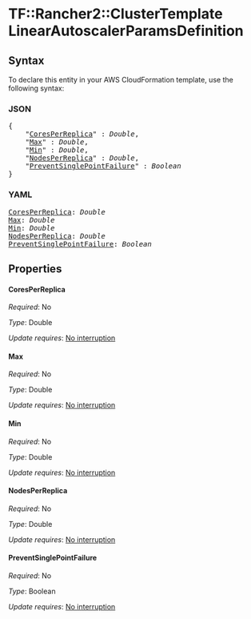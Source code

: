 # TF::Rancher2::ClusterTemplate LinearAutoscalerParamsDefinition

## Syntax

To declare this entity in your AWS CloudFormation template, use the following syntax:

### JSON

<pre>
{
    "<a href="#coresperreplica" title="CoresPerReplica">CoresPerReplica</a>" : <i>Double</i>,
    "<a href="#max" title="Max">Max</a>" : <i>Double</i>,
    "<a href="#min" title="Min">Min</a>" : <i>Double</i>,
    "<a href="#nodesperreplica" title="NodesPerReplica">NodesPerReplica</a>" : <i>Double</i>,
    "<a href="#preventsinglepointfailure" title="PreventSinglePointFailure">PreventSinglePointFailure</a>" : <i>Boolean</i>
}
</pre>

### YAML

<pre>
<a href="#coresperreplica" title="CoresPerReplica">CoresPerReplica</a>: <i>Double</i>
<a href="#max" title="Max">Max</a>: <i>Double</i>
<a href="#min" title="Min">Min</a>: <i>Double</i>
<a href="#nodesperreplica" title="NodesPerReplica">NodesPerReplica</a>: <i>Double</i>
<a href="#preventsinglepointfailure" title="PreventSinglePointFailure">PreventSinglePointFailure</a>: <i>Boolean</i>
</pre>

## Properties

#### CoresPerReplica

_Required_: No

_Type_: Double

_Update requires_: [No interruption](https://docs.aws.amazon.com/AWSCloudFormation/latest/UserGuide/using-cfn-updating-stacks-update-behaviors.html#update-no-interrupt)

#### Max

_Required_: No

_Type_: Double

_Update requires_: [No interruption](https://docs.aws.amazon.com/AWSCloudFormation/latest/UserGuide/using-cfn-updating-stacks-update-behaviors.html#update-no-interrupt)

#### Min

_Required_: No

_Type_: Double

_Update requires_: [No interruption](https://docs.aws.amazon.com/AWSCloudFormation/latest/UserGuide/using-cfn-updating-stacks-update-behaviors.html#update-no-interrupt)

#### NodesPerReplica

_Required_: No

_Type_: Double

_Update requires_: [No interruption](https://docs.aws.amazon.com/AWSCloudFormation/latest/UserGuide/using-cfn-updating-stacks-update-behaviors.html#update-no-interrupt)

#### PreventSinglePointFailure

_Required_: No

_Type_: Boolean

_Update requires_: [No interruption](https://docs.aws.amazon.com/AWSCloudFormation/latest/UserGuide/using-cfn-updating-stacks-update-behaviors.html#update-no-interrupt)

